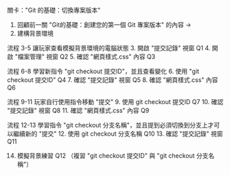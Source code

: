 關卡："Git 的基礎：切換專案版本"

1. 回顧前一關 "Git的基礎：創建您的第一個 Git 專案版本" 的內容 ->
2. 建構背景環境

流程 3-5 讓玩家查看模擬背景環境的電腦狀態
3. 開啟 "提交記錄" 視窗     Q1
4. 開啟 "檔案管理" 視窗     Q2
5. 確認 "網頁樣式.css" 內容 Q3
   
流程 6-8 學習新指令 "git checkout 提交ID"，並且查看變化
6. 使用 "git checkout 提交ID" Q4
7. 確認 "提交記錄" 視窗        Q5
8. 確認 "網頁樣式.css" 內容    Q6

流程 9-11 玩家自行使用指令移動 "提交"
9. 使用 git checkout 提交ID   Q7
10.  確認 "提交記錄" 視窗      Q8
11.  確認 "網頁樣式.css" 內容  Q9

流程 12-13 學習指令 "git checkout 分支名稱"，並且提到必須切換到分支上才可以繼續新的 "提交"
12. 使用 git checkout 分支名稱  Q10
13. 確認 "提交記錄" 視窗      Q11



14. 模擬背景練習   Q12 
    （複習 "git checkout 提交ID" 與 "git checkout 分支名稱"）